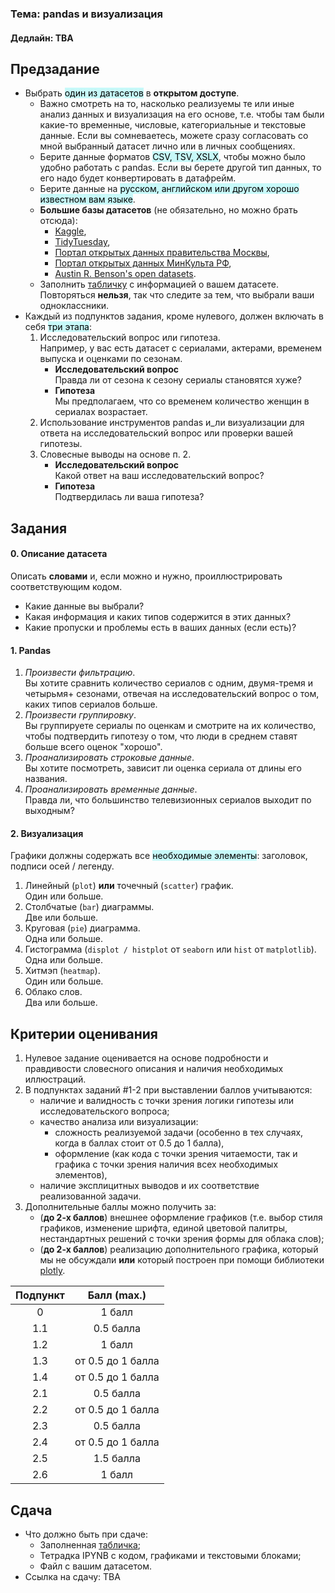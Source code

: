 ### Тема: pandas и визуализация
#### Дедлайн: TBA
## Предзадание
- Выбрать <mark style="background: #ABF7F7A6;">один из датасетов</mark> в **открытом доступе**. 
	- Важно смотреть на то, насколько реализуемы те или иные анализ данных и визуализация на его основе, т.е. чтобы там были какие-то временные, числовые, категориальные и текстовые данные. Если вы сомневаетесь, можете сразу согласовать со мной выбранный датасет лично или в личных сообщениях.
	- Берите данные форматов <mark style="background: #ABF7F7A6;">CSV, TSV, XSLX</mark>, чтобы можно было удобно работать с pandas. Если вы берете другой тип данных, то его надо будет конвертировать в датафрейм.
	- Берите данные на <mark style="background: #ABF7F7A6;">русском, английском или другом хорошо известном вам языке</mark>.
	- **Большие базы датасетов** (не обязательно, но можно брать отсюда):
		- [Kaggle](https://www.kaggle.com/datasets),
		- [TidyTuesday](https://github.com/rfordatascience/tidytuesday/tree/master),
		- [Портал открытых данных правительства Москвы](https://data.mos.ru/opendata),
		- [Портал открытых данных МинКульта РФ](https://opendata.mkrf.ru/opendata),
		- [Austin R. Benson's open datasets](https://www.cs.cornell.edu/~arb/data/).
	- Заполнить [табличку](https://docs.google.com/spreadsheets/d/1LA2-dToEb3uJ5sVop_hBHZTwlmYJyqhJfKJuaDXfE5s/edit?usp=sharing) с информацией о вашем датасете.
	  Повторяться **нельзя**, так что следите за тем, что выбрали ваши одноклассники.
- Каждый из подпунктов задания, кроме нулевого, должен включать в себя <mark style="background: #ABF7F7A6;">три этапа</mark>:
	1. Исследовательский вопрос или гипотеза.<br>
	   Например, у вас есть датасет с сериалами, актерами, временем выпуска и оценками по сезонам.
		- **Исследовательский вопрос**<br>
		  Правда ли от сезона к сезону сериалы становятся хуже?
		- **Гипотеза**<br>
		  Мы предполагаем, что со временем количество женщин в сериалах возрастает.  
	2. Использование инструментов pandas и_ли визуализации для ответа на исследовательский вопрос или проверки вашей гипотезы.
	3. Словесные выводы на основе п. 2.
		- **Исследовательский вопрос**<br>
		  Какой ответ на ваш исследовательский вопрос?
		- **Гипотеза**<br>
		  Подтвердилась ли ваша гипотеза?
## Задания
#### 0. Описание датасета
Описать **словами** и, если можно и нужно, проиллюстрировать соответствующим кодом.
- Какие данные вы выбрали? 
- Какая информация и каких типов содержится в этих данных?
- Какие пропуски и проблемы есть в ваших данных (если есть)?
#### 1. Pandas
1. *Произвести фильтрацию*.<br>
   Вы хотите сравнить количество сериалов с одним, двумя-тремя и четырьмя+ сезонами, отвечая на исследовательский вопрос о том, каких типов сериалов больше.
2. *Произвести группировку*.<br>
   Вы группируете сериалы по оценкам и смотрите на их количество, чтобы подтвердить гипотезу о том, что люди в среднем ставят больше всего оценок "хорошо".
3. *Проанализировать строковые данные*.<br>
   Вы хотите посмотреть, зависит ли оценка сериала от длины его названия.
4. *Проанализировать временные данные*.<br>
   Правда ли, что большинство телевизионных сериалов выходит по выходным?
#### 2. Визуализация
Графики должны содержать все <mark style="background: #ABF7F7A6;">необходимые элементы</mark>: заголовок, подписи осей / легенду.
1. Линейный (`plot`) **или** точечный (`scatter`) график.<br>
   Один или больше.
2. Столбчатые (`bar`) диаграммы.<br>
   Две или больше.
3. Круговая (`pie`) диаграмма.<br>
   Одна или больше.
4. Гистограмма (`displot / histplot` от `seaborn` или `hist` от `matplotlib`).<br>
   Одна или больше.
5. Хитмэп (`heatmap`).<br>
   Один или больше.
6. Облако слов.<br>
   Два или больше.
## Критерии оценивания
1. Нулевое задание оценивается на основе подробности и правдивости словесного описания и наличия необходимых иллюстраций.
2. В подпунктах заданий \#1-2 при выставлении баллов учитываются:
	- наличие и валидность с точки зрения логики гипотезы или исследовательского вопроса;
	- качество анализа или визуализации:
		- сложность реализуемой задачи (особенно в тех случаях, когда в баллах стоит от 0.5 до 1 балла),
		- оформление (как кода с точки зрения читаемости, так и графика с точки зрения наличия всех необходимых элементов),
	- наличие эксплицитных выводов и их соответствие реализованной задачи.
3. Дополнительные баллы можно получить за:
	- (**до 2-х баллов**) внешнее оформление графиков (т.е. выбор стиля графиков, изменение шрифта, единой цветовой палитры, нестандартных решений с точки зрения формы для облака слов);
	- (**до 2-х баллов**) реализацию дополнительного графика, который мы не обсуждали **или** который построен при помощи библиотеки [plotly](https://plotly.com/python/).

| Подпункт |    Балл (max.)    |
| :------: | :---------------: |
|    0     |      1 балл       |
|   1.1    |     0.5 балла     |
|   1.2    |      1 балл       |
|   1.3    | от 0.5 до 1 балла |
|   1.4    | от 0.5 до 1 балла |
|   2.1    |     0.5 балла     |
|   2.2    | от 0.5 до 1 балла |
|   2.3    |     0.5 балла     |
|   2.4    | от 0.5 до 1 балла |
|   2.5    |     1.5 балла     |
|   2.6    |      1 балл       |
## Сдача
- Что должно быть при сдаче:
	- Заполненная [табличка](https://docs.google.com/spreadsheets/d/1LA2-dToEb3uJ5sVop_hBHZTwlmYJyqhJfKJuaDXfE5s/edit?usp=sharing);
	- Тетрадка IPYNB с кодом, графиками и текстовыми блоками;
	- Файл с вашим датасетом.
- Ссылка на сдачу: TBA
